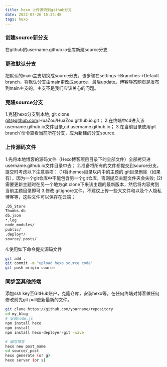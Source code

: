 ```yaml
---
title: hexo 上传源码到github分支
date: 2022-07-26 15:34:48
tags: hexo
---
```


### 创建source新分支
在github的username.github.io仓库新建source分支

### 更改默认分支
把默认的main主支切换成source分支，该步骤在settings->Branches->Default branch，将默认分支由main更改成source，最后update。博客静态网页是发布到main主支的，主支不是我们应该关心的问题。
<!-- more -->

### 克隆source分支
1.克隆hexo分支到本地, git clone git@github.com:HuaZou/HuaZou.github.io.git；
2.在终端中cd进入该username.github.io文件目录,cd username.github.io；
3.在当前目录使用git branch`命令查看当前所在分支，应为新建的分支source.

### 上传源码文件
1.先将本地博客的源码文件（Hexo博客项目目录下的全部文件）全部拷贝进username.github.io文件目录中去；
2.准备将所有的文件都提交到source分支，提交时考虑以下注意事项：
    (1)将themes目录以内中的主题的.git目录删除（如果有），因为一个git仓库中不能包含另一个git仓库，否则提交主题文件夹会失败;
    (2)需要更新主题时在另一个地方git clone下来该主题的最新版本，然后将内容拷到当前主题目录即可
3.修改.gitignore文件，不建议上传一些大文件和以及个人隐私博客等，这些文件可以保存在云端；

``` bash
.DS_Store
Thumbs.db
db.json
*.log
node_modules/
public/
.deploy*/
source/_posts/
```
4.使用如下命令提交源码文件

```bash
git add .
git commit -m "upload hexo source code"
git push origin source
```

### 同步至其他终端
添加ssh key至GitHub账户，克隆仓库，安装hexo等。在任何终端对博客做任何修改前先git pull更新最新的文件。

``` bash
git clone https://github.com/yourname/repository
cd my_blog
# 安装node.js
npm install hexo
npm install
npm install hexo-deployer-git -save

# 编写博客
hexo new post_name
cd source/_post
hexo generate (or g)
hexo server (or s)
```